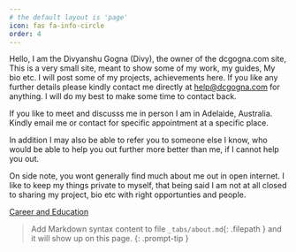 ```yaml
---
# the default layout is 'page'
icon: fas fa-info-circle
order: 4
---
```


Hello, I am the Divyanshu Gogna (Divy), the owner of the dcgogna.com site, This is a very small site, meant to show some of my work, my guides, My bio etc. I will post some of my projects, achievements here. If you like any further details please kindly contact me directly at help@dcgogna.com for anything. I will do my best to make some time to contact back.

If you like to meet and discusss me in person I am in Adelaide, Australia. Kindly email me or contact for specific appointment at a specific place.

In addition I may also be able to refer you to someone else I know, who would be able to help you out further more better than me, if I cannot help you out.

On side note, you wont generally find much about me out in open internet. I like to keep my things private to myself, that being said I am not at all closed to sharing my project, bio etc with right opportunties and people. 

[Career and Education](`tabs/CareerEducation.md')

> Add Markdown syntax content to file `_tabs/about.md`{: .filepath } and it will show up on this page.
{: .prompt-tip }
